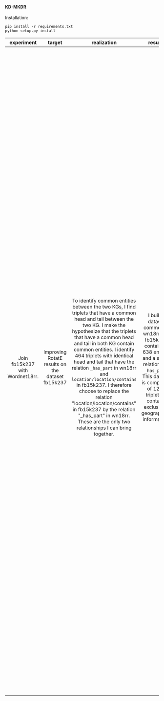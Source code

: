 #### KD-MKDR


Installation:
```
pip install -r requirements.txt
python setup.py install
```


| experiment | target |  realization  | results | discussion   |  
|   :---:    | :---:  |   :---:       | :---:   |     :---:    |
||||||
| Join fb15k237 with Wordnet18rr. | Improving RotatE results on the dataset fb15k237 | To identify common entities between the two KGs, I find triplets that have a common head and tail between the two KG. I make the hypothesize that the triplets that have a common head and tail in both KG contain common entities. I identify 464 triplets with identical head and tail that have the relation ``_has_part`` in wn18rr and ``location/location/contains`` in fb15k237. I therefore choose to replace the relation "location/location/contains" in fb15k237 by the relation "_has_part" in wn18rr. These are the only two relationships I can bring together. | I built a dataset common to wn18rr and fb15k237 containing 638 entities and a single relationship ``_has_part``. This dataset is composed of 1234 triplets. It contains exclusively geographical information. | The granularity of the relations of fb15k237 is finer than the one of wn18rr. This experiment does not allow to establish many links between the two KGs. 20.77% of the triplets in the validation set of fb15k237 contain at least one entity common to both KGs.  Only 0.7% of the triplets in the fb15K237 validation set contain two entities common to both KGs.   20.96% of the triplets in the fb15k237 test set contain at least one entity common to both KGs. Only 0.6% of the triplets in the fb15K237 test set contain two entities common to both the two KGs. 3.89% of the triplets in the wn18rr validation set contain at least one entity common to both KGs.  Only 0.5% of the triplets in the wn18rr validation set contain two entities common to both the two KGs. 3.98% of the triplets in the wn18rr test set contain at least one entity common to both KGs. Only 0.6% of the triplets in the wn1rr test set contain two entities common to both the two KGs.|
||||||
||||||
||||||
||||||
||||||


